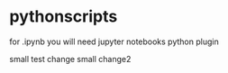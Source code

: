 # pythonscripts

for .ipynb you will need jupyter notebooks python plugin

small test change
small change2